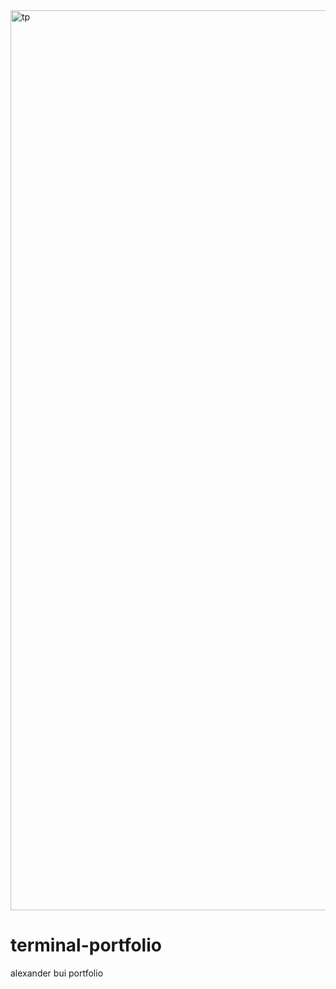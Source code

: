 <img width="1440" alt="tp" src="https://user-images.githubusercontent.com/61631923/190845917-3d40c637-816a-423b-a70d-72a93d9692b4.png">

# terminal-portfolio

alexander bui portfolio
